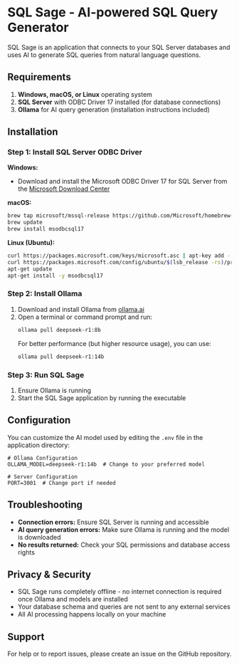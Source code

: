 
# SQL Sage - AI-powered SQL Query Generator

SQL Sage is an application that connects to your SQL Server databases and uses AI to generate SQL queries from natural language questions.

## Requirements

1. **Windows, macOS, or Linux** operating system
2. **SQL Server** with ODBC Driver 17 installed (for database connections)
3. **Ollama** for AI query generation (installation instructions included)

## Installation

### Step 1: Install SQL Server ODBC Driver

**Windows:**
- Download and install the Microsoft ODBC Driver 17 for SQL Server from the [Microsoft Download Center](https://www.microsoft.com/en-us/download/details.aspx?id=56567)

**macOS:**
```bash
brew tap microsoft/mssql-release https://github.com/Microsoft/homebrew-mssql-release
brew update
brew install msodbcsql17
```

**Linux (Ubuntu):**
```bash
curl https://packages.microsoft.com/keys/microsoft.asc | apt-key add -
curl https://packages.microsoft.com/config/ubuntu/$(lsb_release -rs)/prod.list > /etc/apt/sources.list.d/mssql-release.list
apt-get update
apt-get install -y msodbcsql17
```

### Step 2: Install Ollama

1. Download and install Ollama from [ollama.ai](https://ollama.ai)
2. Open a terminal or command prompt and run:
   ```bash
   ollama pull deepseek-r1:8b
   ```
   For better performance (but higher resource usage), you can use:
   ```bash
   ollama pull deepseek-r1:14b
   ```

### Step 3: Run SQL Sage

1. Ensure Ollama is running
2. Start the SQL Sage application by running the executable

## Configuration

You can customize the AI model used by editing the `.env` file in the application directory:

```
# Ollama Configuration
OLLAMA_MODEL=deepseek-r1:14b  # Change to your preferred model

# Server Configuration
PORT=3001  # Change port if needed
```

## Troubleshooting

- **Connection errors:** Ensure SQL Server is running and accessible
- **AI query generation errors:** Make sure Ollama is running and the model is downloaded
- **No results returned:** Check your SQL permissions and database access rights

## Privacy & Security

- SQL Sage runs completely offline - no internet connection is required once Ollama and models are installed
- Your database schema and queries are not sent to any external services
- All AI processing happens locally on your machine

## Support

For help or to report issues, please create an issue on the GitHub repository.

